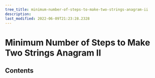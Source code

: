 ```yaml
---
tree_title: minimum-number-of-steps-to-make-two-strings-anagram-ii
description: 
last_modified: 2022-06-09T21:23:28.2328
---
```


# Minimum Number of Steps to Make Two Strings Anagram II

## Contents
